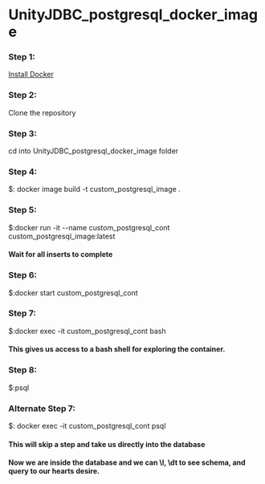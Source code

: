 # UnityJDBC_postgresql_docker_image

### Step 1:
[Install Docker](https://docs.docker.com/install/)

### Step 2:
Clone the repository
### Step 3:
cd into UnityJDBC_postgresql_docker_image folder
### Step 4:
$: docker image build -t custom_postgresql_image .
### Step 5:
$:docker run -it --name custom_postgresql_cont custom_postgresql_image:latest
#### Wait for all inserts to complete 
### Step 6:
$:docker start custom_postgresql_cont
### Step 7:
$:docker exec -it custom_postgresql_cont bash
#### This gives us access to a bash shell for exploring the container.
### Step 8:
$:psql
### Alternate Step 7:
$: docker exec -it custom_postgresql_cont psql
#### This will skip a step and take us directly into the database 

#### Now we are inside the database and we can \l, \dt to see schema, and query to our hearts desire.
